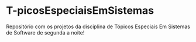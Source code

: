 # T-picosEspeciaisEmSistemas
Repositório com os projetos da disciplina de Tópicos Especiais Em Sistemas de Software de segunda a noite!
